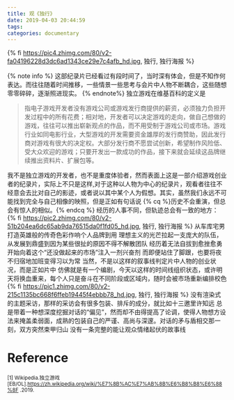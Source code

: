 ```yaml
---
title: 观《独行》
date: 2019-04-03 20:44:59
tags:
categories: documentary
---
```



{% fi https://pic4.zhimg.com/80/v2-fa04196228d3dc6ad1343ce29e7c4afb_hd.jpg, 独行, 独行海报 %}

<!-- more -->

{% note info %}
这部纪录片已经看过有段时间了，当时深有体会，但是不知作何表达。而往往随着时间推移，一些情景一些思考与会片中人物不断耦合，这些随想零零碎碎，逐渐照进现实。
{% endnote%}
独立游戏在维基百科的定义是
>指电子游戏开发者没有游戏公司或游戏发行商提供的薪资，必须独力负担开发过程中的所有花费；相对地，开发者可以决定游戏的走向，做自己想做的游戏，往往可以推出崭新观点的作品，而不用受制于游戏公司或市场。游戏行业如同电影行业，大型游戏的开发需要资金雄厚的发行商赞助，因此发行商对游戏有很大的决定权。大部分发行商不愿尝试创新，希望制作风险低、受大众欢迎的游戏；只要开发出一款成功的作品，接下来就会延续这品牌继续推出资料片、扩展包等。

我不是独立游戏的开发者，也不是重度体验者，然而表面上这是一部介绍游戏创业者的纪录片，实际上不只是这样,对于这种以人物为中心的纪录片，观看者往往不经意会去比对自己的影迹，或者说以其中某个人为假想。其实，虽然我们永远不可能找到完全与自己相像的映照，但是正如有句话说
{% cq %}历史不会重演，但总会有惊人的相似。{% endcq %}
经历的人事不同，但轨迹总会有一致的地方：
{% fi https://pic2.zhimg.com/80/v2-51b204ea6dc65ab9da76515da0f1fd05_hd.jpg, 独行, 独行海报 %}
从车库宅男打造英雄般的传奇色彩作响个人品牌到用 理想主义的光芒拉起一支庞大的队伍，
从发展到鼎盛到因为某些很扯的原因不得不解散团队
经历着无法自拔到愈挫愈勇
开始向着这个“还没做起来的市场”注入一剂兴奋剂
而即便站住了脚跟，也要将夜不归宿地加班变得习以为常
当然，不是以这样的叙事线判定片中人物的创业状况，而是正如片中 仿佛就是有一个编剧，今天以这样的时间线组织状态，或许明天将换血重来，每个人只是奋斗在不同阶段或区域内，随时会被市场重新编排校色
{% fi https://pic1.zhimg.com/80/v2-215c1135bc668f6ffeb19445f4ebbb78_hd.jpg, 独行, 独行海报 %}
没有渲染式的主题采访，那样的采访会有很多包装、排斥的成分，就比如十三邀里许知远
总是带着一种想深度挖掘对话的“偏见”，然而却不由得提高了论调，使得人物想方设法来掩盖柔弱面，成熟的包装自己的严谨、高尚与深邃。对话的矛与盾相交那一刻，双方突然束甲归山
没有一条完整的能让观众情绪起伏的故事线


# Reference

<small>[1] Wikipedia.独立游戏[EB/OL].https://zh.wikipedia.org/wiki/%E7%8B%AC%E7%AB%8B%E6%B8%B8%E6%88%8F .2019.</small> 